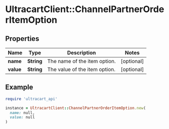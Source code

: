 # UltracartClient::ChannelPartnerOrderItemOption

## Properties

| Name | Type | Description | Notes |
| ---- | ---- | ----------- | ----- |
| **name** | **String** | The name of the item option. | [optional] |
| **value** | **String** | The value of the item option. | [optional] |

## Example

```ruby
require 'ultracart_api'

instance = UltracartClient::ChannelPartnerOrderItemOption.new(
  name: null,
  value: null
)
```

